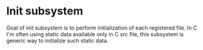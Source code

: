 # Init subsystem

Goal of init subsystem is to perform initialization of each registered file. 
In C I'm often using static data available only in C src file, this subsystem is generic way to initialize such static data.
